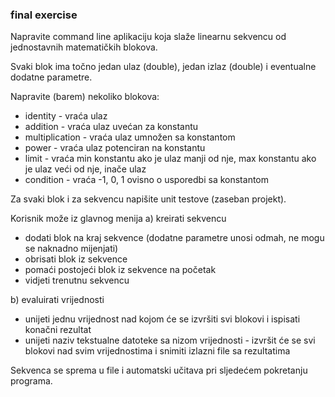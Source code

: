 ### final exercise

Napravite command line aplikaciju koja slaže linearnu sekvencu od jednostavnih matematičkih blokova.

Svaki blok ima točno jedan ulaz (double), jedan izlaz (double) i eventualne dodatne parametre.

Napravite (barem) nekoliko blokova:
- identity - vraća ulaz
- addition - vraća ulaz uvećan za konstantu
- multiplication - vraća ulaz umnožen sa konstantom
- power - vraća ulaz potenciran na konstantu
- limit - vraća min konstantu ako je ulaz manji od nje, max konstantu ako je ulaz veći od nje, inače ulaz
- condition - vraća -1, 0, 1 ovisno o usporedbi sa konstantom

Za svaki blok i za sekvencu napišite unit testove (zaseban projekt).

Korisnik može iz glavnog menija
a) kreirati sekvencu
- dodati blok na kraj sekvence (dodatne parametre unosi odmah, ne mogu se naknadno mijenjati)
- obrisati blok iz sekvence
- pomaći postojeći blok iz sekvence na početak
- vidjeti trenutnu sekvencu

b) evaluirati vrijednosti
- unijeti jednu vrijednost nad kojom će se izvršiti svi blokovi i ispisati konačni rezultat
- unijeti naziv tekstualne datoteke sa nizom vrijednosti - izvršit će se svi blokovi nad svim vrijednostima i snimiti izlazni file sa rezultatima

Sekvenca se sprema u file i automatski učitava pri sljedećem pokretanju programa.
